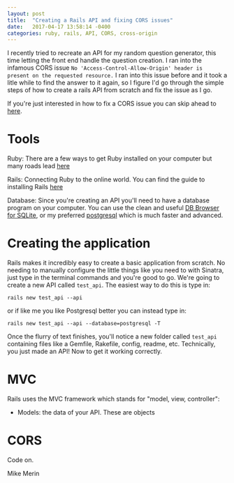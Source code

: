 ```yaml
---
layout: post
title:  "Creating a Rails API and fixing CORS issues"
date:   2017-04-17 13:58:14 -0400
categories: ruby, rails, API, CORS, cross-origin
---
```


I recently tried to recreate an API for my random question generator, this time letting the front end handle the question creation. I ran into the infamous CORS issue `No 'Access-Control-Allow-Origin' header is present on the requested resource.` I ran into this issue before and it took a litle while to find the answer to it again, so I figure I'd go through the simple steps of how to create a rails API from scratch and fix the issue as I go.

If you're just interested in how to fix a CORS issue you can skip ahead to [here](https://mikemerin.github.io/Rails-API-cors#CORS).

# Tools

Ruby: There are a few ways to get Ruby installed on your computer but many roads lead [here](https://www.ruby-lang.org/en/documentation/installation/)

Rails: Connecting Ruby to the online world. You can find the guide to installing Rails [here](http://installrails.com/)

Database: Since you're creating an API you'll need to have a database program on your computer. You can use the clean and useful [DB Browser for SQLite](http://sqlitebrowser.org/), or my preferred [postgresql](https://www.postgresql.org/) which is much faster and advanced.


# Creating the application

Rails makes it incredibly easy to create a basic application from scratch. No needing to manually configure the little things like you need to with Sinatra, just type in the terminal commands and you're good to go. We're going to create a new API called `test_api`. The easiest way to do this is type in:

`rails new test_api --api`

or if like me you like Postgresql better you can instead type in:

`rails new test_api --api --database=postgresql -T`

Once the flurry of text finishes, you'll notice a new folder called `test_api` containing files like a Gemfile, Rakefile, config, readme, etc. Technically, you just made an API! Now to get it working correctly.

# MVC

Rails uses the MVC framework which stands for "model, view, controller":

* Models: the data of your API. These are objects


# CORS


Code on.

Mike Merin
